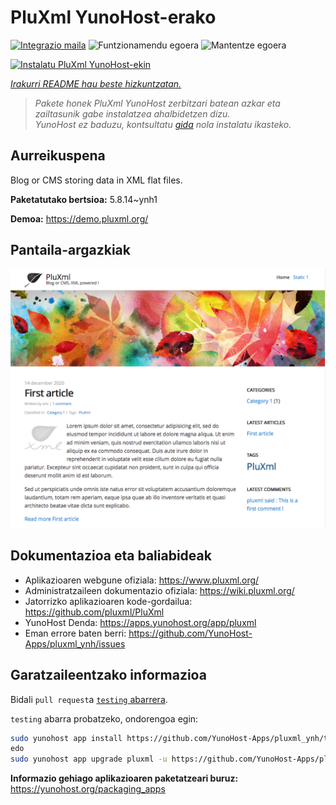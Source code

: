 <!--
Ohart ongi: README hau automatikoki sortu da <https://github.com/YunoHost/apps/tree/master/tools/readme_generator>ri esker
EZ editatu eskuz.
-->

# PluXml YunoHost-erako

[![Integrazio maila](https://dash.yunohost.org/integration/pluxml.svg)](https://dash.yunohost.org/appci/app/pluxml) ![Funtzionamendu egoera](https://ci-apps.yunohost.org/ci/badges/pluxml.status.svg) ![Mantentze egoera](https://ci-apps.yunohost.org/ci/badges/pluxml.maintain.svg)

[![Instalatu PluXml YunoHost-ekin](https://install-app.yunohost.org/install-with-yunohost.svg)](https://install-app.yunohost.org/?app=pluxml)

*[Irakurri README hau beste hizkuntzatan.](./ALL_README.md)*

> *Pakete honek PluXml YunoHost zerbitzari batean azkar eta zailtasunik gabe instalatzea ahalbidetzen dizu.*  
> *YunoHost ez baduzu, kontsultatu [gida](https://yunohost.org/install) nola instalatu ikasteko.*

## Aurreikuspena

Blog or CMS storing data in XML flat files.


**Paketatutako bertsioa:** 5.8.14~ynh1

**Demoa:** <https://demo.pluxml.org/>

## Pantaila-argazkiak

![PluXml(r)en pantaila-argazkia](./doc/screenshots/screenshot.png)

## Dokumentazioa eta baliabideak

- Aplikazioaren webgune ofiziala: <https://www.pluxml.org/>
- Administratzaileen dokumentazio ofiziala: <https://wiki.pluxml.org/>
- Jatorrizko aplikazioaren kode-gordailua: <https://github.com/pluxml/PluXml>
- YunoHost Denda: <https://apps.yunohost.org/app/pluxml>
- Eman errore baten berri: <https://github.com/YunoHost-Apps/pluxml_ynh/issues>

## Garatzaileentzako informazioa

Bidali `pull request`a [`testing` abarrera](https://github.com/YunoHost-Apps/pluxml_ynh/tree/testing).

`testing` abarra probatzeko, ondorengoa egin:

```bash
sudo yunohost app install https://github.com/YunoHost-Apps/pluxml_ynh/tree/testing --debug
edo
sudo yunohost app upgrade pluxml -u https://github.com/YunoHost-Apps/pluxml_ynh/tree/testing --debug
```

**Informazio gehiago aplikazioaren paketatzeari buruz:** <https://yunohost.org/packaging_apps>

